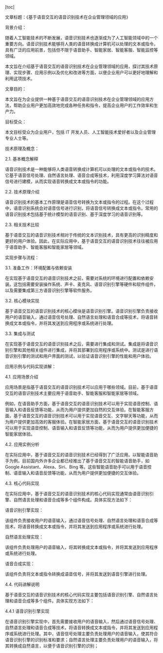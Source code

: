 
[toc]                    
                
                
文章标题：《基于语音交互的语音识别技术在企业管理领域的应用》

背景介绍：

随着人工智能技术的不断发展，语音识别技术也逐渐成为了人工智能领域中的一个重要方向。语音识别技术能够将人类的语音转换成计算机可以处理的文本或指令，具有广泛的应用前景，包括但不限于语音助手、智能家居、智能客服、智能监控等领域。

本文旨在介绍基于语音交互的语音识别技术在企业管理领域的应用，探讨其技术原理、实现步骤、应用示例以及优化和改进等方面，以便企业用户可以更好地理解和利用这项技术。

文章目的：

本文旨在为企业提供一种基于语音交互的语音识别技术在企业管理领域的应用方法，帮助企业用户更加高效地完成各种任务和指令，提高企业用户的工作效率和生产力。

目标受众：

本文目标受众为企业用户，包括 IT 开发人员、人工智能技术爱好者以及企业管理专业人士等。

技术原理及概念：

2.1. 基本概念解释

语音识别技术是一种能够将人类语音转换成计算机可以处理的文本或指令的技术。它基于语音信号处理、自然语言处理、语音合成等技术，利用深度学习算法对语音信号进行建模，从而实现语音转换成文本或指令的功能。

2.2. 技术原理介绍

语音识别技术的基本工作原理是语音信号转换为文本或指令的过程。在这个过程中，语音识别系统会对语音信号进行识别，将语音信号转换成文本或指令。常用的语音识别技术包括基于统计模型的语音识别、基于深度学习的语音识别等。

2.3. 相关技术比较

基于语音交互的语音识别技术相对于传统的文本识别技术，具有更高的识别精度和更好的用户体验。因此，在实际应用中，基于语音交互的语音识别技术往往被应用于语音助手、智能客服和智能家居等领域。

实现步骤与流程：

3.1. 准备工作：环境配置与依赖安装

在实现基于语音交互的语音识别技术之前，需要对系统的环境进行配置和依赖安装。这包括需要安装操作系统、声卡、麦克风、语音识别引擎等硬件和软件组件，以及需要集成第三方语音识别引擎等软件服务。

3.2. 核心模块实现

基于语音交互的语音识别技术的核心模块是语音识别引擎。语音识别引擎负责接收用户的语音输入，通过语音信号处理、自然语言处理和语音合成等技术，将语音转换成文本或指令，并将其发送到应用程序或系统进行处理。

3.3. 集成与测试

在实现基于语音交互的语音识别技术之后，需要进行集成和测试。集成是将语音识别引擎和其他相关组件进行集成，并将其部署到应用程序或系统中。测试是进行语音识别引擎的测试和用户界面的测试，以验证语音识别引擎的性能和用户体验。

应用示例与代码实现讲解：

4.1. 应用场景介绍

应用场景是指基于语音交互的语音识别技术可以应用于哪些领域。目前，基于语音交互的语音识别技术主要应用于语音助手、智能客服和智能家居等领域。

例如，在语音助手方面，基于语音交互的语音识别技术可以用于实现语音控制、语音输入和语音反馈等功能，从而为用户提供更加自然的交互体验。在智能客服方面，基于语音交互的语音识别技术可以用于实现语音交互、文字聊天等功能，从而为用户提供更加高效的客服体验。在智能家居方面，基于语音交互的语音识别技术可以用于实现语音控制、语音输入和语音反馈等功能，从而为用户提供更加便捷的智能家居体验。

4.2. 应用实例分析

在实际应用中，基于语音交互的语音识别技术已经得到了广泛应用。以智能语音助手为例，目前国内外许多企业都已经推出了基于语音交互的智能语音助手，如 Google Assistant、Alexa、Siri、Bing 等。这些智能语音助手可以用于语音控制、语音输入和语音反馈等功能，从而为用户提供更加便捷的交互体验。

4.3. 核心代码实现

在实际应用中，基于语音交互的语音识别技术的核心代码实现通常由语音识别引擎、自然语言处理和语音合成等多个组件构成。具体实现方法如下：

语音识别引擎实现：

该组件负责接收用户的语音输入，通过语音信号处理、自然语言处理和语音合成等技术，将语音转换成文本或指令，并将其发送到应用程序或系统进行处理。

自然语言处理实现：

该组件负责处理用户的语音输入，将其转换成文本或指令，并将其发送到应用程序或系统进行处理。

语音合成实现：

该组件负责将文本或指令转换成语音信号，并将其发送到语音引擎进行处理。

4.4. 代码讲解说明

基于语音交互的语音识别技术的核心代码实现主要包括语音识别引擎、自然语言处理和语音合成等多个组件。具体实现方法如下：

4.4.1 语音识别引擎实现

在语音识别引擎实现中，首先需要接收用户的语音输入，然后通过语音信号处理、自然语言处理和语音合成等技术，将语音转换成文本或指令，并将其发送到应用程序或系统进行处理。其中，语音信号处理主要负责处理用户的语音输入，使其符合语音识别引擎的识别标准和要求；自然语言处理主要负责处理用户的语音输入，将其转换成自然语言，以便于语音识别引擎的识别；

